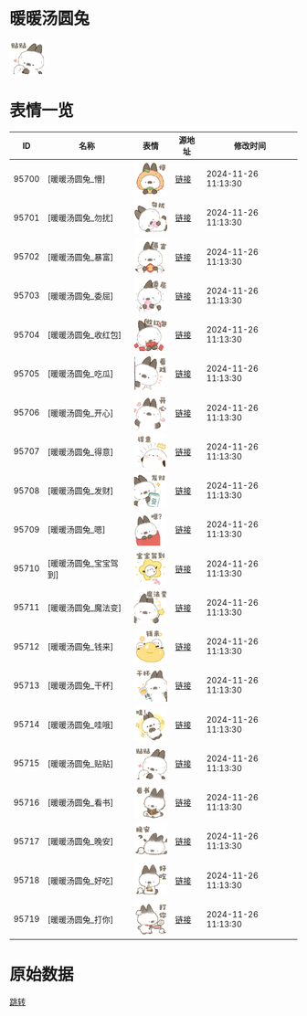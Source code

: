 # 暖暖汤圆兔

<img src="./cover.png" height="60" alt="cover" />

# 表情一览

|ID|名称|表情|源地址|修改时间|
|----|----|----|----|----|
|95700|[暖暖汤圆兔_懵]|<img src="./pic/095700_%5B暖暖汤圆兔_懵%5D.png" height="60" alt="懵"/>|[链接](https://i0.hdslb.com/bfs/garb/28a7544a3b42c8496ba2f092020f5cb25b7afa48.png)|2024-11-26 11:13:30|
|95701|[暖暖汤圆兔_勿扰]|<img src="./pic/095701_%5B暖暖汤圆兔_勿扰%5D.png" height="60" alt="勿扰"/>|[链接](https://i0.hdslb.com/bfs/garb/7d86d8eda13f908220ed1fb74fe505632e3645dd.png)|2024-11-26 11:13:30|
|95702|[暖暖汤圆兔_暴富]|<img src="./pic/095702_%5B暖暖汤圆兔_暴富%5D.png" height="60" alt="暴富"/>|[链接](https://i0.hdslb.com/bfs/garb/b8c5fc633594a979ef9d09c3c7bbd7f3794f380f.png)|2024-11-26 11:13:30|
|95703|[暖暖汤圆兔_委屈]|<img src="./pic/095703_%5B暖暖汤圆兔_委屈%5D.png" height="60" alt="委屈"/>|[链接](https://i0.hdslb.com/bfs/garb/c58062385644832781e4dff3d1a9c3123f4cb4f4.png)|2024-11-26 11:13:30|
|95704|[暖暖汤圆兔_收红包]|<img src="./pic/095704_%5B暖暖汤圆兔_收红包%5D.png" height="60" alt="收红包"/>|[链接](https://i0.hdslb.com/bfs/garb/62323d8e1c7c1bdfa4b8829769fdc9b6e6373015.png)|2024-11-26 11:13:30|
|95705|[暖暖汤圆兔_吃瓜]|<img src="./pic/095705_%5B暖暖汤圆兔_吃瓜%5D.png" height="60" alt="吃瓜"/>|[链接](https://i0.hdslb.com/bfs/garb/1456694968ea87706ee3c66ca71fa00dd05ee516.png)|2024-11-26 11:13:30|
|95706|[暖暖汤圆兔_开心]|<img src="./pic/095706_%5B暖暖汤圆兔_开心%5D.png" height="60" alt="开心"/>|[链接](https://i0.hdslb.com/bfs/garb/c6b62c8331575c8991dcbd624a4ebf4c96ca67ae.png)|2024-11-26 11:13:30|
|95707|[暖暖汤圆兔_得意]|<img src="./pic/095707_%5B暖暖汤圆兔_得意%5D.png" height="60" alt="得意"/>|[链接](https://i0.hdslb.com/bfs/garb/dd020a218797724551bc2fd5612303827ab668b8.png)|2024-11-26 11:13:30|
|95708|[暖暖汤圆兔_发财]|<img src="./pic/095708_%5B暖暖汤圆兔_发财%5D.png" height="60" alt="发财"/>|[链接](https://i0.hdslb.com/bfs/garb/7633c07c7b48fd193ee8519a19d6a2525c3cde52.png)|2024-11-26 11:13:30|
|95709|[暖暖汤圆兔_嗯]|<img src="./pic/095709_%5B暖暖汤圆兔_嗯%5D.png" height="60" alt="嗯"/>|[链接](https://i0.hdslb.com/bfs/garb/cdf75afaffa83ea04ad7a7d60d1543d87d7e7eb1.png)|2024-11-26 11:13:30|
|95710|[暖暖汤圆兔_宝宝驾到]|<img src="./pic/095710_%5B暖暖汤圆兔_宝宝驾到%5D.png" height="60" alt="宝宝驾到"/>|[链接](https://i0.hdslb.com/bfs/garb/ece123811d3d522eb8640355405451039286943d.png)|2024-11-26 11:13:30|
|95711|[暖暖汤圆兔_魔法变]|<img src="./pic/095711_%5B暖暖汤圆兔_魔法变%5D.png" height="60" alt="魔法变"/>|[链接](https://i0.hdslb.com/bfs/garb/c0ecbeb3a76b7b77d7d76ce33ce3c71cf36e1bec.png)|2024-11-26 11:13:30|
|95712|[暖暖汤圆兔_钱来]|<img src="./pic/095712_%5B暖暖汤圆兔_钱来%5D.png" height="60" alt="钱来"/>|[链接](https://i0.hdslb.com/bfs/garb/ad60124ed4c703046c69810c0d710f2a59564054.png)|2024-11-26 11:13:30|
|95713|[暖暖汤圆兔_干杯]|<img src="./pic/095713_%5B暖暖汤圆兔_干杯%5D.png" height="60" alt="干杯"/>|[链接](https://i0.hdslb.com/bfs/garb/fe4da0dd01ff027d3c98eb604681e0a9493d9a72.png)|2024-11-26 11:13:30|
|95714|[暖暖汤圆兔_哇哦]|<img src="./pic/095714_%5B暖暖汤圆兔_哇哦%5D.png" height="60" alt="哇哦"/>|[链接](https://i0.hdslb.com/bfs/garb/7f1585317c8d78b00b0f42a385bef2fbb0166890.png)|2024-11-26 11:13:30|
|95715|[暖暖汤圆兔_贴贴]|<img src="./pic/095715_%5B暖暖汤圆兔_贴贴%5D.png" height="60" alt="贴贴"/>|[链接](https://i0.hdslb.com/bfs/garb/8d8bbaec56b61d6613b8e8381dd54b6d20d3a027.png)|2024-11-26 11:13:30|
|95716|[暖暖汤圆兔_看书]|<img src="./pic/095716_%5B暖暖汤圆兔_看书%5D.png" height="60" alt="看书"/>|[链接](https://i0.hdslb.com/bfs/garb/10e02c8ab2170ea3752fd1e69517a4244610a0ea.png)|2024-11-26 11:13:30|
|95717|[暖暖汤圆兔_晚安]|<img src="./pic/095717_%5B暖暖汤圆兔_晚安%5D.png" height="60" alt="晚安"/>|[链接](https://i0.hdslb.com/bfs/garb/368eb20b2ef10de1b210224a92014f58482a558e.png)|2024-11-26 11:13:30|
|95718|[暖暖汤圆兔_好吃]|<img src="./pic/095718_%5B暖暖汤圆兔_好吃%5D.png" height="60" alt="好吃"/>|[链接](https://i0.hdslb.com/bfs/garb/39262bf83ca5ee88a7f35e89a17633af3a245ac9.png)|2024-11-26 11:13:30|
|95719|[暖暖汤圆兔_打你]|<img src="./pic/095719_%5B暖暖汤圆兔_打你%5D.png" height="60" alt="打你"/>|[链接](https://i0.hdslb.com/bfs/garb/b6a23cff8f1bb17590dce0dcc1f3c4d81c89394f.png)|2024-11-26 11:13:30|

# 原始数据

[跳转](./raw.json)

